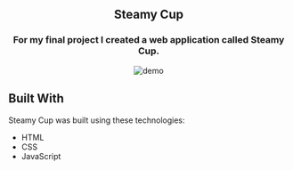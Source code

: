 <h2 align="center">
Steamy Cup <br/>
</h2>

<h3 align="center">For my final project I created a web application called Steamy Cup.</h3>

<div align="center">
<img src="./assets/images/image-1.png" alt="demo"/>
</div>

## Built With

Steamy Cup was built using these technologies:

- HTML
- CSS
- JavaScript


